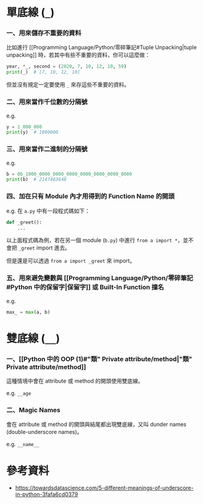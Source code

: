 # 單底線 (`_`)

### 一、用來儲存不重要的資料

比如進行 [[Programming Language/Python/零碎筆記#Tuple Unpacking|tuple unpacking]] 時，若其中有些不重要的資料，你可以這麼做：

```Python
year, *_, second = (2020, 7, 10, 12, 10, 59)
print(_)  # [7, 10, 12, 10]
```

但並沒有規定一定要使用 `_` 來存這些不重要的資料。

### 二、用來當作千位數的分隔號

e.g.

```Python
y = 1_000_000
print(y)  # 1000000
```

### 三、用來當作二進制的分隔號

e.g.

```Python
b = 0b_1000_0000_0000_0000_0000_0000_0000_0000
print(b)  # 2147483648
```

### 四、加在只有 Module 內才用得到的 Function Name 的開頭

e.g. 在 `a.py` 中有一段程式碼如下：

```Python
def _greet():
    ...
```

以上面程式碼為例，若在另一個 module (`b.py`) 中進行 `from a import *`，並不會把 `_greet` import 進去。

但是還是可以透過 `from a import _greet` 來 import。

### 五、用來避免變數與 [[Programming Language/Python/零碎筆記#Python 中的保留字|保留字]] 或 Built-In Function 撞名

e.g.

```Python
max_ = max(a, b)
```

# 雙底線 (`__`)

### 一、[[Python 中的 OOP (1)#"類" Private attribute/method|"類" Private attribute/method]]

這種情境中會在 attribute 或 method 的開頭使用雙底線。

e.g. `__age`

### 二、Magic Names

會在 attribute 或 method 的開頭與結尾都出現雙底線，又叫 dunder names (double-underscore names)。

e.g. `__name__`

# 參考資料

- <https://towardsdatascience.com/5-different-meanings-of-underscore-in-python-3fafa6cd0379>
